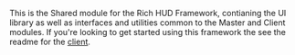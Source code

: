 This is the Shared module for the Rich HUD Framework, contianing the UI library as well as interfaces and utilities common to the Master and Client modules. If you're looking to get started using this framework the see the readme for the [client](https://github.com/ZachHembree/RichHudFramework.Client).
